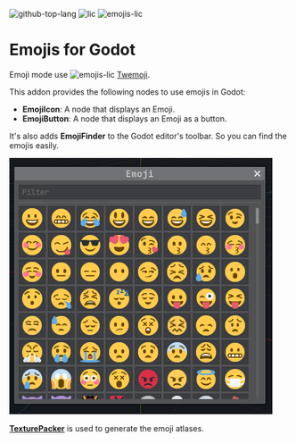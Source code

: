 ![github-top-lang][lang] ![lic] ![emojis-lic]
# Emojis for Godot

Emoji mode use ![emojis-lic] [Twemoji](https://twemoji.twitter.com/).

This addon provides the following nodes to use emojis in Godot:
- **EmojiIcon**: A node that displays an Emoji.
- **EmojiButton**: A node that displays an Emoji as a button.

It's also adds **EmojiFinder** to the Godot editor's toolbar.
So you can find the emojis easily.

![EmojiFinder Screen Shot](screenshot.png)

[**TexturePacker**](https://www.codeandweb.com/texturepacker) is used to generate the emoji atlases.

[lic]: https://img.shields.io/github/license/rakugoteam/Emojis-For-Godot?style=flat-square&label=📃%20License&
[lang]: https://img.shields.io/github/languages/top/rakugoteam/Emojis-For-Godot?style=flat-square
[emojis-lic]: https://img.shields.io/badge/license-CC0%201.0-orange.svg?style=flat-square&label=📃%20Emojis%20License&

